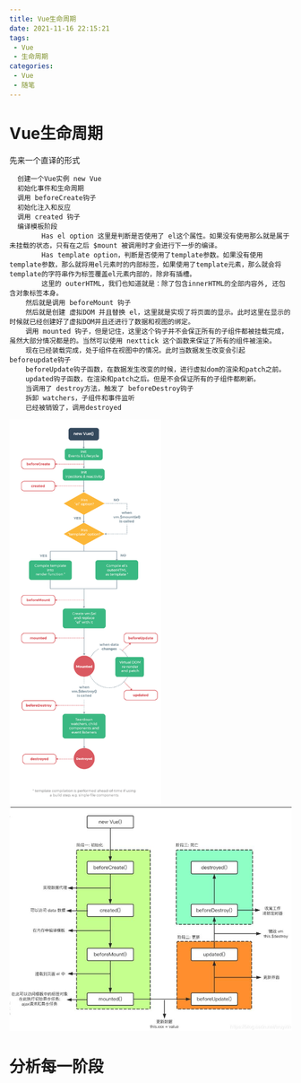 ```yaml
---
title: Vue生命周期
date: 2021-11-16 22:15:21
tags:
 - Vue
 - 生命周期
categories:
 - Vue
 - 随笔
---
```




# Vue生命周期

先来一个直译的形式

```
  创建一个Vue实例 new Vue
  初始化事件和生命周期
  调用 beforeCreate钩子
  初始化注入和反应
  调用 created 钩子
  编译模板阶段
		Has el option 这里是判断是否使用了 el这个属性。如果没有使用那么就是属于未挂载的状态，只有在之后 $mount 被调用时才会进行下一步的编译。
		Has template option，判断是否使用了template参数。如果没有使用template参数，那么就将用el元素时的内部标签，如果使用了template元素，那么就会将template的字符串作为标签覆盖el元素内部的，除非有插槽。
		这里的 outerHTML，我们也知道就是：除了包含innerHTML的全部内容外, 还包含对象标签本身。
	然后就是调用 beforeMount 钩子
	然后就是创建 虚拟DOM 并且替换 el，这里就是实现了将页面的显示。此时这里在显示的时候就已经创建好了虚拟DOM并且还进行了数据和视图的绑定。
	调用 mounted 钩子，但是记住，这里这个钩子并不会保正所有的子组件都被挂载完成，虽然大部分情况都是的。当然可以使用 nexttick 这个函数来保证了所有的组件被渲染。
	现在已经装载完成，处于组件在视图中的情况。此时当数据发生改变会引起 beforeupdate钩子
	beforeUpdate钩子函数，在数据发生改变的时候，进行虚拟dom的渲染和patch之前。
	updated钩子函数，在渲染和patch之后。但是不会保证所有的子组件都刷新。
	当调用了 destroy方法，触发了 beforeDestroy钩子
	拆卸 watchers，子组件和事件监听
	已经被销毁了，调用destroyed
```

<img src="Vue生命周期/lifecycle.png" alt="lifecycle" style="zoom:67%;" />



<img src="Vue生命周期/lifecycle9.jpg" alt="lifecycle9" style="zoom:67%;" />



# 分析每一阶段

